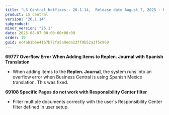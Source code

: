 ```yaml
---
title: "LS Central hotfixes - 26.1.14,  Release date August 7, 2025 - Hotfixes"
product: LS Central
version: "26.1.14"
subproduct: 
minor_version: "26.1"
date: 2025-08-07 00:00:00+00:00
order: 19
guid: ec4ab1b6e4167b72fa5a9eda23ff9b52a3f5c969
---
```


<strong>69777 Overflow Error When Adding Items to Replen. Journal with Spanish Translation</strong>
<ul><li>When adding items to the <b>Replen. Journal</b>, the system runs into an overflow error when Business Central is using Spanish Mexico translation. This was fixed.</li></ul>
<strong>69108 Specific Pages do not work with Responsibility Center filter</strong>
<ul><li>Filter multiple documents correctly with the user's Responsibility Center filter defined in user setup.</li></ul>
